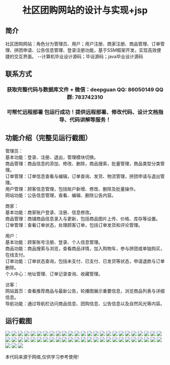 <p><h1 align="center">社区团购网站的设计与实现+jsp</h1></p>

## 简介
社区团购网站：角色分为管理员、用户；用户注册、商家注册、商品管理、订单管理、拼团申请、公告信息管理、登录注册功能，基于SSM框架开发，实现高效便捷的交互界面。    --计算机毕业设计源码；毕设源码；java毕业设计源码


## 联系方式
<p><h3 align="center">获取完整代码与数据库文件 + 微信：deepguan QQ: 86050149 QQ群: 783742310</h3></p>
<p><h3 align="center">可帮忙远程部署 包运行成功！提供远程部署、修改代码、设计文档指导、代码讲解等服务！</h3></p>

## 功能介绍（完整见运行截图）
管理员：  
基本功能：登录、注册、退出，管理模块切换。  
商品管理：商品信息的添加、修改、删除，商品搜索，批量管理，商品类型分类管理。  
订单管理：订单信息查看与编辑，订单查询、发货、物流管理，拼团申请与退出管理。  
用户管理：顾客信息管理，包括账户新增、修改、删除及批量操作。  
网站功能：公告信息管理，查看、编辑、删除公告内容。  

商家：  
基本功能：商家账户登录、注册、信息修改。  
商品管理：商铺商品信息录入与更新，包括商品图片上传、价格、库存等设置。  
订单管理：查看订单状态，处理顾客订单，包括订单发货和评论管理。  

用户：  
基本功能：顾客账号注册、登录、个人信息管理。  
商品功能：商品搜索与浏览，查看商品详情，加入购物车，参与拼团或单独购买，在线支付。  
订单功能：订单状态查询，包括未支付、已支付、已发货等状态，申请退款与订单删除。  
个人中心：地址管理、订单记录查询、收藏管理。  

访客：  
网站首页：查看推荐商品与最新公告，轮播图展示重要信息，浏览商品列表与详细信息。  
导航功能：通过导航栏访问商品信息、团购信息、公告信息以及自然风光等内容。


## 运行截图
![](img/001.jpg)
![](img/002.jpg)
![](img/003.jpg)
![](img/004.jpg)
![](img/005.jpg)
![](img/006.jpg)
![](img/007.jpg)
![](img/008.jpg)
![](img/009.jpg)
![](img/010.jpg)
![](img/011.jpg)
![](img/012.jpg)
![](img/013.jpg)
![](img/014.jpg)
![](img/015.jpg)
![](img/016.jpg)
![](img/017.jpg)
![](img/018.jpg)
![](img/019.jpg)
![](img/020.jpg)
![](img/021.jpg)
![](img/022.jpg)
![](img/023.jpg)
![](img/024.jpg)
![](img/025.jpg)
![](img/026.jpg)
![](img/027.jpg)
![](img/028.jpg)
![](img/029.jpg)
![](img/030.jpg)
![](img/031.jpg)
![](img/032.jpg)
![](img/033.jpg)
![](img/034.jpg)
![](img/035.jpg)
![](img/036.jpg)
![](img/037.jpg)
![](img/038.jpg)
![](img/039.jpg)
![](img/040.jpg)
![](img/041.jpg)
![](img/042.jpg)
![](img/043.jpg)
![](img/044.jpg)
![](img/045.jpg)
![](img/046.jpg)
![](img/047.jpg)
![](img/048.jpg)
![](img/049.jpg)
![](img/050.jpg)
![](img/051.jpg)
![](img/052.jpg)
![](img/053.jpg)

<p>本代码来源于网络,仅供学习参考使用!</p>
